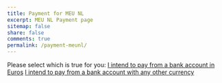```yaml
---
title: Payment for MEU NL
excerpt: MEU NL Payment page
sitemap: false
share: false
comments: true
permalink: /payment-meunl/
---
```


Please select which is true for you:
[I intend to pay from a bank account in Euros](netherlands.beta-europe.org/payment-meunl-eu)
[I intend to pay from a bank account with any other currency](netherlands.beta-europe.org/payment-meunl-non-eu)
